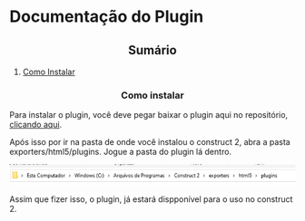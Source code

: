 # **Documentação do Plugin**

<h2 align="center"><strong>Sumário</strong></h2>


<ol>
    <li><a href="#instalar">Como Instalar</a></li>
</ol>




<h3 align="center" id="instalar"><strong>Como instalar</strong></h3>

Para instalar o plugin, você deve pegar baixar o plugin aqui no repositório, [clicando aqui]("./Dutra_Toast").

Após isso por ir na pasta de onde você instalou o construct 2, abra a pasta exporters/html5/plugins. Jogue a pasta do plugin lá dentro.

<img src="./images/local.png" alt="local"/>

Assim que fizer isso, o plugin, já estará dispponível para o uso no construct 2.